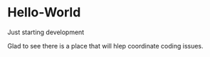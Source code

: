 # Hello-World
Just starting development

Glad to see there is a place that will hlep coordinate coding issues.
